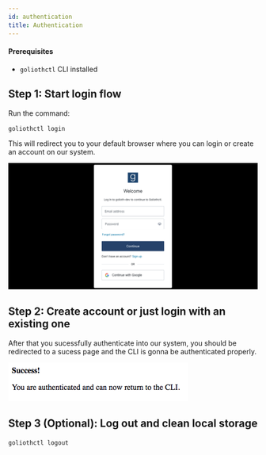 ```yaml
---
id: authentication
title: Authentication
---
```


#### Prerequisites

- `goliothctl` CLI installed

## Step 1: Start login flow

Run the command:

```
goliothctl login
```

This will redirect you to your default browser where you can login or create an account on our system.

![Login](./assets/login.png)

## Step 2: Create account or just login with an existing one

After that you sucessfully authenticate into our system, you should be redirected to a sucess page and the CLI is gonna be authenticated properly.

![Login](./assets/login-success.png)

## Step 3 (Optional): Log out and clean local storage

```
goliothctl logout
```
